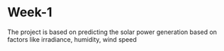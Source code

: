 # Week-1
The project is based on predicting the solar power generation based on factors like irradiance, humidity, wind speed
